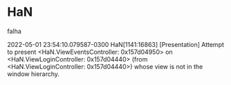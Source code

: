 # HaN

falha

2022-05-01 23:54:10.079587-0300 HaN[1141:16863] [Presentation] Attempt to present <HaN.ViewEventsController: 0x157d04950> on <HaN.ViewLoginController: 0x157d04440> (from <HaN.ViewLoginController: 0x157d04440>) whose view is not in the window hierarchy.
